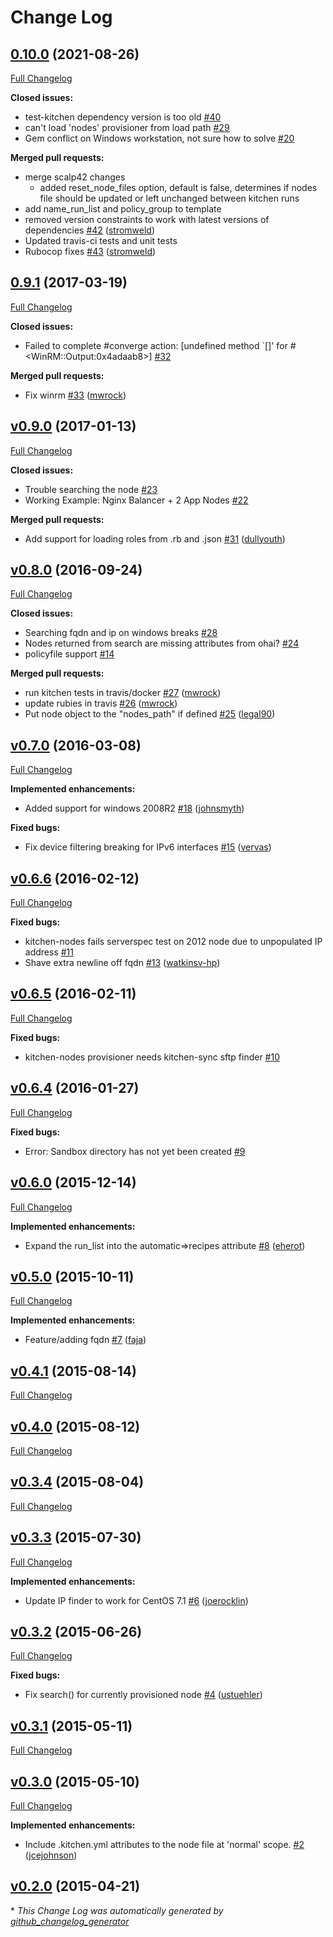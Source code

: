 # Change Log

## [0.10.0](https://github.com/mwrock/kitchen-nodes/tree/0.10.0) (2021-08-26)
[Full Changelog](https://github.com/mwrock/kitchen-nodes/compare/v0.9.1...0.10.0)

**Closed issues:**

- test-kitchen dependency version is too old [\#40](https://github.com/mwrock/kitchen-nodes/issues/40)
- can't load 'nodes' provisioner from load path [\#29](https://github.com/mwrock/kitchen-nodes/issues/29)
- Gem conflict on Windows workstation, not sure how to solve [\#20](https://github.com/mwrock/kitchen-nodes/issues/20)

**Merged pull requests:**

- merge scalp42 changes
  - added reset_node_files option, default is false, determines if nodes file should be updated or left unchanged between kitchen runs
- add name_run_list and policy_group to template
- removed version constraints to work with latest versions of dependencies [\#42](https://github.com/mwrock/kitchen-nodes/pull/42) ([stromweld](https://github.com/stromweld))
- Updated travis-ci tests and unit tests
- Rubocop fixes [\#43](https://github.com/mwrock/kitchen-nodes/pull/43) ([stromweld](https://github.com/stromweld))


## [0.9.1](https://github.com/mwrock/kitchen-nodes/tree/0.9.1) (2017-03-19)
[Full Changelog](https://github.com/mwrock/kitchen-nodes/compare/v0.9.0...0.9.1)

**Closed issues:**

- Failed to complete \#converge action: \[undefined method `\[\]' for \#\<WinRM::Output:0x4adaab8\>\] [\#32](https://github.com/mwrock/kitchen-nodes/issues/32)

**Merged pull requests:**

- Fix winrm [\#33](https://github.com/mwrock/kitchen-nodes/pull/33) ([mwrock](https://github.com/mwrock))

## [v0.9.0](https://github.com/mwrock/kitchen-nodes/tree/v0.9.0) (2017-01-13)
[Full Changelog](https://github.com/mwrock/kitchen-nodes/compare/v0.8.0...v0.9.0)

**Closed issues:**

- Trouble searching the node [\#23](https://github.com/mwrock/kitchen-nodes/issues/23)
- Working Example: Nginx Balancer + 2 App Nodes [\#22](https://github.com/mwrock/kitchen-nodes/issues/22)

**Merged pull requests:**

- Add support for loading roles from .rb and .json [\#31](https://github.com/mwrock/kitchen-nodes/pull/31) ([dullyouth](https://github.com/dullyouth))

## [v0.8.0](https://github.com/mwrock/kitchen-nodes/tree/v0.8.0) (2016-09-24)
[Full Changelog](https://github.com/mwrock/kitchen-nodes/compare/v0.7.0...v0.8.0)

**Closed issues:**

- Searching fqdn and ip on windows breaks [\#28](https://github.com/mwrock/kitchen-nodes/issues/28)
- Nodes returned from search are missing attributes from ohai? [\#24](https://github.com/mwrock/kitchen-nodes/issues/24)
- policyfile support [\#14](https://github.com/mwrock/kitchen-nodes/issues/14)

**Merged pull requests:**

- run kitchen tests in travis/docker [\#27](https://github.com/mwrock/kitchen-nodes/pull/27) ([mwrock](https://github.com/mwrock))
- update rubies in travis [\#26](https://github.com/mwrock/kitchen-nodes/pull/26) ([mwrock](https://github.com/mwrock))
- Put node object to the "nodes\_path" if defined [\#25](https://github.com/mwrock/kitchen-nodes/pull/25) ([legal90](https://github.com/legal90))

## [v0.7.0](https://github.com/mwrock/kitchen-nodes/tree/v0.7.0) (2016-03-08)
[Full Changelog](https://github.com/mwrock/kitchen-nodes/compare/v0.6.6...v0.7.0)

**Implemented enhancements:**

- Added support for windows 2008R2 [\#18](https://github.com/mwrock/kitchen-nodes/pull/18) ([johnsmyth](https://github.com/johnsmyth))

**Fixed bugs:**

- Fix device filtering breaking for IPv6 interfaces [\#15](https://github.com/mwrock/kitchen-nodes/pull/15) ([vervas](https://github.com/vervas))

## [v0.6.6](https://github.com/mwrock/kitchen-nodes/tree/v0.6.6) (2016-02-12)
[Full Changelog](https://github.com/mwrock/kitchen-nodes/compare/v0.6.5...v0.6.6)

**Fixed bugs:**

- kitchen-nodes fails serverspec test on 2012 node due to unpopulated IP address [\#11](https://github.com/mwrock/kitchen-nodes/issues/11)
- Shave extra newline off fqdn [\#13](https://github.com/mwrock/kitchen-nodes/pull/13) ([watkinsv-hp](https://github.com/watkinsv-hp))

## [v0.6.5](https://github.com/mwrock/kitchen-nodes/tree/v0.6.5) (2016-02-11)
[Full Changelog](https://github.com/mwrock/kitchen-nodes/compare/v0.6.4...v0.6.5)

**Fixed bugs:**

- kitchen-nodes provisioner needs kitchen-sync sftp finder [\#10](https://github.com/mwrock/kitchen-nodes/issues/10)

## [v0.6.4](https://github.com/mwrock/kitchen-nodes/tree/v0.6.4) (2016-01-27)
[Full Changelog](https://github.com/mwrock/kitchen-nodes/compare/v0.6.0...v0.6.4)

**Fixed bugs:**

- Error: Sandbox directory has not yet been created [\#9](https://github.com/mwrock/kitchen-nodes/issues/9)

## [v0.6.0](https://github.com/mwrock/kitchen-nodes/tree/v0.6.0) (2015-12-14)
[Full Changelog](https://github.com/mwrock/kitchen-nodes/compare/v0.5.0...v0.6.0)

**Implemented enhancements:**

- Expand the run\_list into the automatic=\>recipes attribute [\#8](https://github.com/mwrock/kitchen-nodes/pull/8) ([eherot](https://github.com/eherot))

## [v0.5.0](https://github.com/mwrock/kitchen-nodes/tree/v0.5.0) (2015-10-11)
[Full Changelog](https://github.com/mwrock/kitchen-nodes/compare/v0.4.1...v0.5.0)

**Implemented enhancements:**

- Feature/adding fqdn [\#7](https://github.com/mwrock/kitchen-nodes/pull/7) ([faja](https://github.com/faja))

## [v0.4.1](https://github.com/mwrock/kitchen-nodes/tree/v0.4.1) (2015-08-14)
[Full Changelog](https://github.com/mwrock/kitchen-nodes/compare/v0.4.0...v0.4.1)

## [v0.4.0](https://github.com/mwrock/kitchen-nodes/tree/v0.4.0) (2015-08-12)
[Full Changelog](https://github.com/mwrock/kitchen-nodes/compare/v0.3.4...v0.4.0)

## [v0.3.4](https://github.com/mwrock/kitchen-nodes/tree/v0.3.4) (2015-08-04)
[Full Changelog](https://github.com/mwrock/kitchen-nodes/compare/v0.3.3...v0.3.4)

## [v0.3.3](https://github.com/mwrock/kitchen-nodes/tree/v0.3.3) (2015-07-30)
[Full Changelog](https://github.com/mwrock/kitchen-nodes/compare/v0.3.2...v0.3.3)

**Implemented enhancements:**

- Update IP finder to work for CentOS 7.1 [\#6](https://github.com/mwrock/kitchen-nodes/pull/6) ([joerocklin](https://github.com/joerocklin))

## [v0.3.2](https://github.com/mwrock/kitchen-nodes/tree/v0.3.2) (2015-06-26)
[Full Changelog](https://github.com/mwrock/kitchen-nodes/compare/v0.3.1...v0.3.2)

**Fixed bugs:**

- Fix search\(\) for currently provisioned node [\#4](https://github.com/mwrock/kitchen-nodes/pull/4) ([ustuehler](https://github.com/ustuehler))

## [v0.3.1](https://github.com/mwrock/kitchen-nodes/tree/v0.3.1) (2015-05-11)
[Full Changelog](https://github.com/mwrock/kitchen-nodes/compare/v0.3.0...v0.3.1)

## [v0.3.0](https://github.com/mwrock/kitchen-nodes/tree/v0.3.0) (2015-05-10)
[Full Changelog](https://github.com/mwrock/kitchen-nodes/compare/v0.2.0...v0.3.0)

**Implemented enhancements:**

- Include .kitchen.yml attributes to the node file at 'normal' scope. [\#2](https://github.com/mwrock/kitchen-nodes/pull/2) ([jcejohnson](https://github.com/jcejohnson))

## [v0.2.0](https://github.com/mwrock/kitchen-nodes/tree/v0.2.0) (2015-04-21)


\* *This Change Log was automatically generated by [github_changelog_generator](https://github.com/skywinder/Github-Changelog-Generator)*

